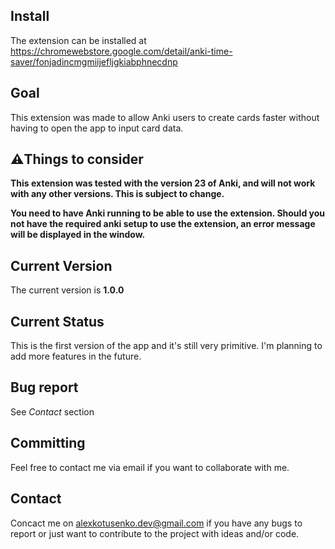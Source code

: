 ## Install
The extension can be installed at https://chromewebstore.google.com/detail/anki-time-saver/fonjadincmgmiijefljgkiabphnecdnp

## Goal
This extension was made to allow Anki users to create cards faster without having to open the app to input card data.

## ⚠️Things to consider
**This extension was tested with the version 23 of Anki, and will not work with any other versions. This is subject to change.**

**You need to have Anki running to be able to use the extension. Should you not have the required anki setup to use the extension, an error message will be displayed in the window.**

## Current Version
The current version is **1.0.0**

## Current Status
This is the first version of the app and it's still very primitive. I'm planning to add more features in the future.

## Bug report
See *Contact* section

## Committing 
Feel free to contact me via email if you want to collaborate with me.

## Contact
Concact me on alexkotusenko.dev@gmail.com if you have any bugs to report or just want to contribute to the project with ideas and/or code.
